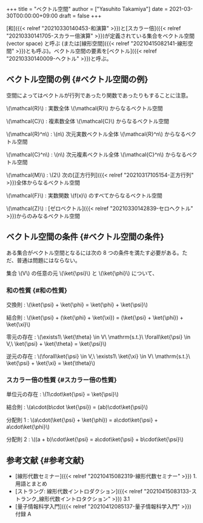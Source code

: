 +++
title = "ベクトル空間"
author = ["Yasuhito Takamiya"]
date = 2021-03-30T00:00:00+09:00
draft = false
+++

[和]({{< relref "20210330140453-和演算" >}})と[スカラー倍]({{< relref "20210330141705-スカラー倍演算" >}})が定義されている集合をベクトル空間 (vector space) と呼ぶ (または[線形空間]({{< relref "20210415082141-線形空間" >}})とも呼ぶ)。ベクトル空間の要素を[ベクトル]({{< relref "20210330140009-ヘクトル" >}})と呼ぶ。


## ベクトル空間の例 {#ベクトル空間の例}

空間によってはベクトルが行列であったり関数であったりもすることに注意。

\\(\mathcal{R}\\)
: 実数全体 \\(\mathcal{R}\\) からなるベクトル空間

\\(\mathcal{C}\\)
: 複素数全体 \\(\mathcal{C}\\) からなるベクトル空間

\\(\mathcal{R}^n\\)
: \\(n\\) 次元実数ベクトル全体 \\(\mathcal{R}^n\\) からなるベクトル空間

\\(\mathcal{C}^n\\)
: \\(n\\) 次元複素ベクトル全体 \\(\mathcal{C}^n\\) からなるベクトル空間

\\(\mathcal{M}\\)
: \\(2\\) 次の[正方行列]({{< relref "20210317105154-正方行列" >}})全体からなるベクトル空間

\\(\mathcal{F}\\)
: 実数関数 \\(f(x)\\) のすべてからなるベクトル空間

\\(\mathcal{Z}\\)
: [ゼロベクトル]({{< relref "20210330142839-セロヘクトル" >}})からのみなるベクトル空間


## ベクトル空間の条件 {#ベクトル空間の条件}

ある集合がベクトル空間となるには次の 8 つの条件を満たす必要がある。ただ、普通は問題にはならない。

集合 \\(V\\) の任意の元 \\(\ket{\psi}\\) と \\(\ket{\phi}\\) について、


### 和の性質 {#和の性質}

交換則
: \\(\ket{\psi} + \ket{\phi} = \ket{\phi} + \ket{\psi}\\)

結合則
: \\(\ket{\psi} + (\ket{\phi} + \ket{\xi}) = (\ket{\psi} + \ket{\phi}) + \ket{\xi}\\)

零元の存在
: \\(\exists1\ \ket{\theta} \in V\ \mathrm{s.t.}\ \forall\ket{\psi} \in V,\ \ket{\psi} + \ket{\theta} = \ket{\psi}\\)

逆元の存在
: \\(\forall\ket{\psi} \in V,\ \exists1\ \ket{\xi} \in V\ \mathrm{s.t.}\ \ket{\psi} + \ket{\xi} = \ket{\theta}\\)


### スカラー倍の性質 {#スカラー倍の性質}

単位元の存在
: \\(1\cdot\ket{\psi} = \ket{\psi}\\)

結合則
: \\(a\cdot(b\cdot \ket{\psi}) = (ab)\cdot\ket{\psi}\\)

分配則 1
: \\(a\cdot(\ket{\psi} + \ket{\phi}) = a\cdot\ket{\psi} + a\cdot\ket{\phi}\\)

分配則 2
: \\((a + b)\cdot\ket{\psi} = a\cdot\ket{\psi} + b\cdot\ket{\psi}\\)


## 参考文献 {#参考文献}

-   [線形代数セミナー]({{< relref "20210415082319-線形代数セミナー" >}}) 1. 用語とまとめ
-   [ストラング: 線形代数イントロダクション]({{< relref "20210415083133-ストランク_線形代数イントロタクション" >}}) 3.1
-   [量子情報科学入門]({{< relref "20210412085137-量子情報科学入門" >}}) 付録 A

